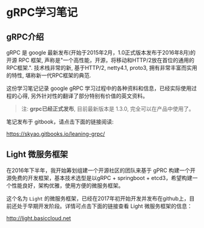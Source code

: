 # gRPC学习笔记

## gRPC介绍

gRPC 是 google 最新发布(开始于2015年2月，1.0正式版本发布于2016年8月)的开源 RPC 框架, 声称是"一个高性能，开源，将移动和HTTP/2放在首位的通用的RPC框架.". 技术栈非常的新, 基于HTTP/2, netty4.1, proto3, 拥有非常丰富而实用的特性, 堪称新一代RPC框架的典范.

这份学习笔记记录 google gRPC 学习过程中的各种资料和信息，已经实际使用过程的心得, 另外针对性的翻译了部分特别有价值的英文资料。

> 注: **grpc已经正式发布**, 目前最新版本是 1.3.0, 完全可以在产品中使用了。

笔记发布于 gitbook，请点击下面的链接阅读:

https://skyao.gitbooks.io/leaning-grpc/

## Light 微服务框架

在2016年下半年，我开始筹划组建一个开源社区的团队来基于 gPRC 构建一个开源免费的开发框架，基本技术选型是以gRPC + springboot + etcd3，希望构建一个性能良好，架构优雅，使用方便的微服务框架。

这个名为 `Light` 的微服务框架，已经在2017年初开始开发并发布在github上，目前还处于早期开发阶段。详情可点击下面的链接查看 Light 微服务框架的信息：

http://light.basiccloud.net



